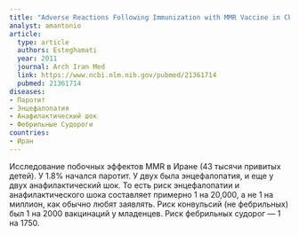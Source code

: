 ```yaml
---
title: "Adverse Reactions Following Immunization with MMR Vaccine in Children at Selected Provinces of Iran"
analyst: amantonio
article:
  type: article
  authors: Esteghamati
  year: 2011
  journal: Arch Iran Med
  link: https://www.ncbi.nlm.nih.gov/pubmed/21361714
  pubmed: 21361714
diseases:
- Паротит
- Энцефалопатия
- Анафилактический шок
- Фебрильные Судороги
countries:
- Иран
---
```


Исследование побочных эффектов MMR в Иране (43 тысячи привитых детей). У 1.8% начался паротит. У двух была энцефалопатия, и еще у двух анафилактический шок. То есть риск энцефалопатии и анафилактического шока составляет примерно 1 на 20,000, а не 1 на миллион, как обычно любят заявлять.
Риск конвульсий (не фебрильных) был 1 на 2000 вакцинаций у младенцев. Риск фебрильных судорог — 1 на 1750.

